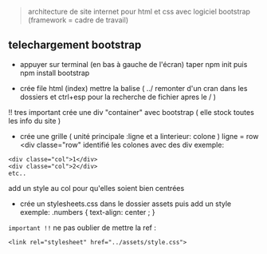 
> architecture de site internet pour html et css avec logiciel bootstrap
(framework = cadre de travail)

## telechargement bootstrap 

+ appuyer sur terminal (en bas à gauche de l'écran)
taper npm init
puis npm install bootstrap




+ crée file html (index) 
mettre la balise <link rel="stylesheet" href="../node_modules/bootstrap/dist/css/bootstrap.css">
(    ../  remonter d'un cran dans les dossiers et ctrl+esp pour la recherche de fichier apres le /   )

!! tres important crée une div "container" avec bootstrap ( elle stock toutes les info du site )

+ crée une grille ( unité principale :ligne et a linterieur: colone )
ligne = row    <div classe="row"
identifié les colones avec des div
exemple:

```
<div classe="col">1</div>
<div classe="col">2</div>
etc..
```

add un style au col pour qu'elles soient bien centrées
* crée un stylesheets.css dans le dossier assets
puis add un style
exemple:
.numbers {
    text-align: center ;
}

`important !!` ne pas oublier de mettre la ref :

```
<link rel="stylesheet" href="../assets/style.css">
```